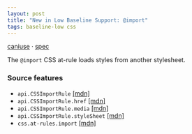 ```yaml
---
layout: post
title: "New in Low Baseline Support: @import"
tags: baseline-low css
---
```


[caniuse](https://caniuse.com/?search=import) · [spec](https://drafts.csswg.org/css-cascade-5/#at-import)

The `@import` CSS at-rule loads styles from another stylesheet.

### Source features

- ``api.CSSImportRule`` [[mdn]](https://https://developer.mozilla.org/en-US/search?q=api.CSSImportRule)
- ``api.CSSImportRule.href`` [[mdn]](https://https://developer.mozilla.org/en-US/search?q=api.CSSImportRule.href)
- ``api.CSSImportRule.media`` [[mdn]](https://https://developer.mozilla.org/en-US/search?q=api.CSSImportRule.media)
- ``api.CSSImportRule.styleSheet`` [[mdn]](https://https://developer.mozilla.org/en-US/search?q=api.CSSImportRule.styleSheet)
- ``css.at-rules.import`` [[mdn]](https://https://developer.mozilla.org/en-US/search?q=css.at-rules.import)
